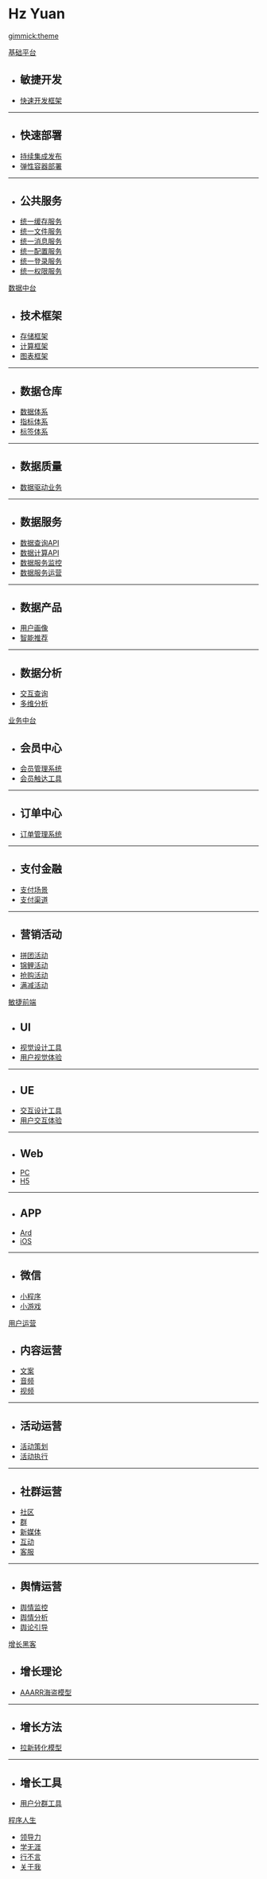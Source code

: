 
# Hz Yuan

[gimmick:theme](cosmo)

[基础平台]()

  * ## 敏捷开发
  * [快速开发框架](pages/subitem1.md)
  - - - -
  * ## 快速部署
  * [持续集成发布](pages/subitem2.md)
  * [弹性容器部署](pages/subitem2.md)
   - - - -
  * ## 公共服务
  * [统一缓存服务](pages/subitem3.md)
  * [统一文件服务](pages/subitem3.md)
  * [统一消息服务](pages/subitem3.md)
  * [统一配置服务](pages/subitem3.md)
  * [统一登录服务](pages/subitem3.md)
  * [统一权限服务](pages/subitem3.md)

[数据中台]()
  * ## 技术框架
  * [存储框架](pages/subitem1.md)
  * [计算框架](pages/subitem2.md)
  * [图表框架](pages/subitem2.md)
  - - - -
  * ## 数据仓库
  * [数据体系](pages/subitem1.md)
  * [指标体系](pages/subitem2.md)
  * [标签体系](pages/subitem2.md)
  - - - -
  * ## 数据质量
  * [数据驱动业务](pages/subitem1.md)
  - - - -
  * ## 数据服务
  * [数据查询API](pages/subitem2.md)
  * [数据计算API](pages/subitem2.md)
  * [数据服务监控](pages/subitem2.md)
  * [数据服务运营](pages/subitem2.md)
  - - - -
  * ## 数据产品
  * [用户画像](pages/subitem3.md)
  * [智能推荐](pages/subitem3.md)
  - - - -
  * ## 数据分析
  * [交互查询](pages/subitem3.md)
  * [多维分析](pages/subitem3.md)

[业务中台]()

  * ## 会员中心
  * [会员管理系统](pages/subitem1.md)
  * [会员触达工具](pages/subitem2.md)
  - - - -
  * ## 订单中心
  * [订单管理系统](pages/subitem3.md)
  - - - -
  * ## 支付金融
  * [支付场景](pages/subitem3.md)
  * [支付渠道](pages/subitem3.md)
  - - - -
  * ## 营销活动
  * [拼团活动](pages/subitem3.md)
  * [锦鲤活动](pages/subitem3.md)
  * [抢购活动](pages/subitem3.md)
  * [满减活动](pages/subitem3.md)

[敏捷前端]()

  * ## UI
  * [视觉设计工具](pages/subitem3.md)
  * [用户视觉体验](pages/subitem3.md)
  - - - -
  * ## UE
  * [交互设计工具](pages/subitem3.md)
  * [用户交互体验](pages/subitem3.md)
  - - - -
  * ## Web
  * [PC](pages/subitem3.md)
  * [H5](pages/subitem3.md)
  - - - -
  * ## APP
  * [Ard](pages/subitem3.md)
  * [iOS](pages/subitem3.md)
  - - - -
  * ## 微信
  * [小程序](pages/subitem3.md)
  * [小游戏](pages/subitem3.md)

[用户运营]()

  * ## 内容运营
  * [文案](pages/subitem1.md)
  * [音频](pages/subitem1.md)
  * [视频](pages/subitem1.md)
  - - - -
  * ## 活动运营
  * [活动策划](pages/subitem1.md)
  * [活动执行](pages/subitem1.md)
  - - - -
  * ## 社群运营
  * [社区](pages/subitem1.md)
  * [群](pages/subitem1.md)  
  * [新媒体](pages/subitem1.md) 
  * [互动](pages/subitem1.md)
  * [客服](pages/subitem1.md)  
  - - - -
  * ## 舆情运营
  * [舆情监控](pages/subitem1.md) 
  * [舆情分析](pages/subitem1.md)  
  * [舆论引导](pages/subitem1.md)  
  
[增长黑客]()

  * ## 增长理论
  * [AAARR海盗模型](pages/subitem1.md)
  - - - -
  * ## 增长方法
  * [拉新转化模型](pages/subitem1.md)
  - - - -
  * ## 增长工具
  * [用户分群工具](pages/subitem1.md)  
  
[程序人生]()

  * [领导力](pages/subitem1.md)
  * [学无涯](pages/subitem1.md)
  * [行不言](pages/subitem1.md) 
  * [关于我](pages/subitem1.md)  
